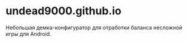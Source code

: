 # undead9000.github.io
Небольшая демка-конфигуратор для отработки баланса несложной игры для Android. 
